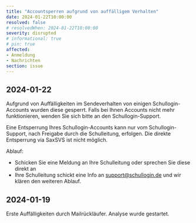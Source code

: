 ```yaml
---
title: "Accountsperren aufgrund von auffälligem Verhalten"
date: 2024-01-22T10:00:00
resolved: false
# resolvedWhen: 2024-01-22T10:00:00
severity: disrupted
# informational: true
# pin: true 
affected:
- Anmeldung
- Nachrichten
section: issue
---
```


## 2024-01-22

Aufgrund von Auffälligkeiten im Sendeverhalten von einigen Schullogin-Accounts wurden diese gesperrt.
Falls bei Ihnen Accounts nicht mehr funktionieren, wenden Sie sich bitte an den Schullogin-Support.

Eine Entsperrung Ihres Schullogin-Accounts kann nur vom Schullogin-Support, nach Freigabe durch die Schulleitung, erfolgen.
Die direkte Entsperrung via SaxSVS ist nicht möglich.

Ablauf:

* Schicken Sie eine Meldung an Ihre Schulleitung oder sprechen Sie diese direkt an
* Ihre Schulleitung schickt eine Info an support@schullogin.de und wir klären den weiteren Ablauf.

## 2024-01-19

Erste Auffälligkeiten durch Mailrückläufer. Analyse wurde gestartet.
